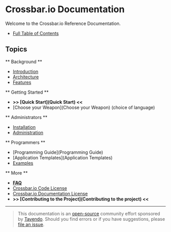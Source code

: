 # Crossbar.io Documentation

Welcome to the Crossbar.io Reference Documentation.

* [Full Table of Contents](TOC)

## Topics

** Background **

* [Introduction](Introduction)
* [Architecture](Architecture)
* [Features](Features)

** Getting Started **

* **>> [Quick Start](Quick Start) <<**
* [Choose your Weapon](Choose your Weapon) (choice of language)

** Administrators **

* [Installation](Installation)
* [Administration](Administration)

** Programmers **

* [Programming Guide](Programming Guide)
* [Application Templates](Application Templates)
* [Examples](Examples)

** More **

* **[FAQ](FAQ)**
* [Crossbar.io Code License](Crossbar-License)
* [Crossbar.io Documentation License](Documentation-License)
* **>> [Contributing to the Project](Contributing to the project) <<**

---

> This documentation is an [open-source](#) community effort sponsored by [Tavendo](http://tavendo.com). Should you find errors or if you have suggestions, please [file an issue](https://github.com/crossbario/crossbardocs/issues).
